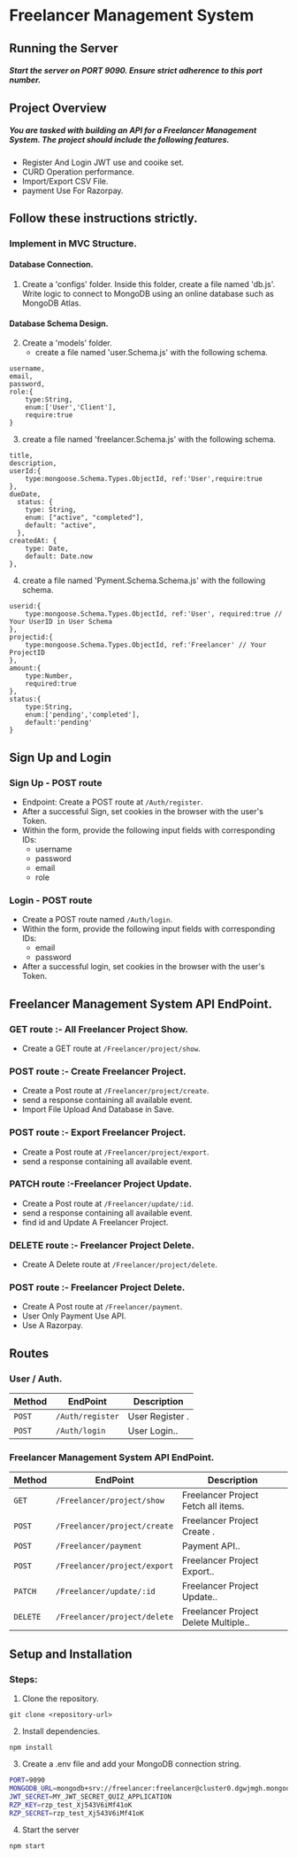 # Freelancer Management System

## Running the Server

##### Start the server on PORT 9090. Ensure strict adherence to this port number.

## Project Overview

##### You are tasked with building an API for a Freelancer Management System. The project should include the following features.
- Register And Login JWT use and cooike set.
- CURD Operation performance.
- Import/Export CSV File.
- payment Use For Razorpay.

## Follow these instructions strictly.
### Implement in MVC Structure.
#### Database Connection.
1. Create a 'configs' folder. Inside this folder, create a file named 'db.js'. Write logic to connect to MongoDB using an online database such as MongoDB Atlas.

#### Database Schema Design.

2. Create a 'models' folder.
    - create a file named 'user.Schema.js' with the following schema.

``` 
username,
email,
password,
role:{
    type:String,
    enum:['User','Client'],
    require:true
}

```
3. create a file named 'freelancer.Schema.js' with the following schema.
```
title,
description,
userId:{
    type:mongoose.Schema.Types.ObjectId, ref:'User',require:true
},
dueDate,
  status: {
    type: String,
    enum: ["active", "completed"],
    default: "active",
  },
createdAt: { 
    type: Date, 
    default: Date.now 
},
```

4. create a file named 'Pyment.Schema.Schema.js' with the following schema.

```
userid:{
    type:mongoose.Schema.Types.ObjectId, ref:'User', required:true // Your UserID in User Schema
},
projectid:{
    type:mongoose.Schema.Types.ObjectId, ref:'Freelancer' // Your ProjectID 
},
amount:{
    type:Number,
    required:true
},
status:{
    type:String,
    enum:['pending','completed'],
    default:'pending'
}

```

## Sign Up and Login
### Sign Up - POST route
- Endpoint: Create a POST route at ```/Auth/register```.
- After a successful Sign, set cookies in the browser with the user's Token.
- Within the form, provide the following input fields with corresponding IDs:
    - username
    - password
    - email
    - role

### Login - POST route
- Create a POST route named ```/Auth/login```.
- Within the form, provide the following input fields with corresponding IDs:
    - email
    - password
- After a successful login, set cookies in the browser with the user's Token.

## Freelancer Management System API EndPoint.

### GET route :- All Freelancer Project Show.
- Create a GET route at ```/Freelancer/project/show```.

### POST route :- Create Freelancer Project.
- Create a Post route at ```/Freelancer/project/create```.
- send a response containing all available event.
- Import File Upload And Database in Save.

### POST route :- Export Freelancer Project.
- Create a Post route at ```/Freelancer/project/export```.
- send a response containing all available event.

### PATCH route :-Freelancer Project Update.
- Create a Post route at ```/Freelancer/update/:id```.
- send a response containing all available event.
- find id and Update A Freelancer Project.

### DELETE route :- Freelancer Project Delete.
- Create A Delete route at ```/Freelancer/project/delete```.

### POST route :- Freelancer Project Delete.
- Create A Post route at ```/Freelancer/payment```.
- User Only Payment Use API.
- Use A Razorpay.

## Routes
### User / Auth.

| Method   | EndPoint | Description |
|----------|----------|----------|
| ```POST```    | ```/Auth/register```   | User Register .   |
| ```POST```    | ```/Auth/login```   | User Login..   |    

### Freelancer Management System API EndPoint.

| Method   | EndPoint | Description |
|----------|----------|----------|
| ```GET```    | ```/Freelancer/project/show```   | Freelancer Project Fetch all items.   |
| ```POST```    | ```/Freelancer/project/create```   | Freelancer Project Create .   |
| ```POST```    | ```/Freelancer/payment```   | Payment API..   |
| ```POST```    | ```/Freelancer/project/export```   | Freelancer Project Export..   |
| ```PATCH```    | ```/Freelancer/update/:id```   | Freelancer Project Update..   |
| ```DELETE```    | ```/Freelancer/project/delete```   | Freelancer Project Delete Multiple..   |

## Setup and Installation

### Steps:

1. Clone the repository.
```
git clone <repository-url> 
```

2. Install dependencies.
```
npm install
```

3. Create a .env file and add your MongoDB connection string.
``` bash 
PORT=9090
MONGODB_URL=mongodb+srv://freelancer:freelancer@cluster0.dgwjmgh.mongodb.net/freelancer?retryWrites=true&w=majority&appName=Cluster0
JWT_SECRET=MY_JWT_SECRET_QUIZ_APPLICATION
RZP_KEY=rzp_test_Xj543V6iMf41oK
RZP_SECRET=rzp_test_Xj543V6iMf41oK

```

4. Start the server

``` 
npm start
```
